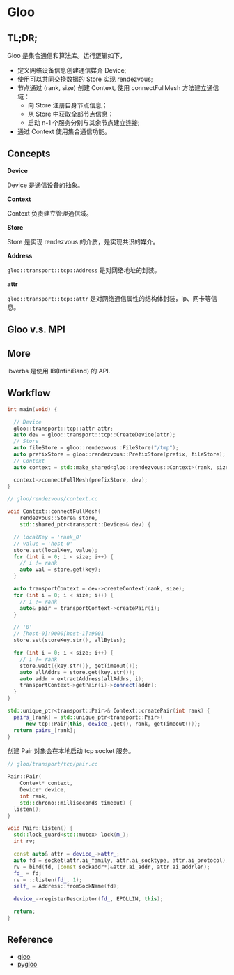 # Gloo

## TL;DR;

Gloo 是集合通信和算法库。运行逻辑如下，

* 定义网络设备信息创建通信媒介 Device;
* 使用可以共同交换数据的 Store 实现 rendezvous;
* 节点通过 (rank, size) 创建 Context, 使用 connectFullMesh 方法建立通信域：
    * 向 Store 注册自身节点信息；
    * 从 Store 中获取全部节点信息；
    * 启动 n-1 个服务分别与其余节点建立连接;
* 通过 Context 使用集合通信功能。

## Concepts

**Device**

Device 是通信设备的抽象。

**Context**

Context 负责建立管理通信域。

**Store** 

Store 是实现 rendezvous 的介质，是实现共识的媒介。

**Address** 

`gloo::transport::tcp::Address` 是对网络地址的封装。

**attr**

`gloo::transport::tcp::attr` 是对网络通信属性的结构体封装，ip、网卡等信息。

## Gloo v.s. MPI

## More

ibverbs 是使用 IB(InfiniBand) 的 API.

## Workflow


```cpp
int main(void) {

  // Device
  gloo::transport::tcp::attr attr;
  auto dev = gloo::transport::tcp::CreateDevice(attr);
  // Store
  auto fileStore = gloo::rendezvous::FileStore("/tmp");
  auto prefixStore = gloo::rendezvous::PrefixStore(prefix, fileStore);
  // Context
  auto context = std::make_shared<gloo::rendezvous::Context>(rank, size);

  context->connectFullMesh(prefixStore, dev);
}
```

```cpp
// gloo/rendezvous/context.cc

void Context::connectFullMesh(
    rendezvous::Store& store,
    std::shared_ptr<transport::Device>& dev) {

  // localKey = 'rank_0'
  // value = 'host-0'
  store.set(localKey, value);
  for (int i = 0; i < size; i++) {
    // i != rank
    auto val = store.get(key);
  }

  auto transportContext = dev->createContext(rank, size);
  for (int i = 0; i < size; i++) {
    // i != rank
    auto& pair = transportContext->createPair(i);
  }

  // '0'
  // [host-0]:9000[host-1]:9001
  store.set(storeKey.str(), allBytes);

  for (int i = 0; i < size; i++) {
    // i != rank
    store.wait({key.str()}, getTimeout());
    auto allAddrs = store.get(key.str());
    auto addr = extractAddress(allAddrs, i);
    transportContext->getPair(i)->connect(addr);
  }
}

```

```cpp
std::unique_ptr<transport::Pair>& Context::createPair(int rank) {
  pairs_[rank] = std::unique_ptr<transport::Pair>(
      new tcp::Pair(this, device_.get(), rank, getTimeout()));
  return pairs_[rank];
}
```

创建 Pair 对象会在本地启动 tcp socket 服务。

```cpp
// gloo/transport/tcp/pair.cc

Pair::Pair(
    Context* context,
    Device* device,
    int rank,
    std::chrono::milliseconds timeout) {
  listen();
}

void Pair::listen() {
  std::lock_guard<std::mutex> lock(m_);
  int rv;

  const auto& attr = device_->attr_;
  auto fd = socket(attr.ai_family, attr.ai_socktype, attr.ai_protocol);
  rv = bind(fd, (const sockaddr*)&attr.ai_addr, attr.ai_addrlen);
  fd_ = fd;
  rv = ::listen(fd_, 1);
  self_ = Address::fromSockName(fd);

  device_->registerDescriptor(fd_, EPOLLIN, this);

  return;
}
```

## Reference

* [gloo](https://github.com/facebookincubator/gloo)
* [pygloo](https://github.com/ray-project/pygloo)
